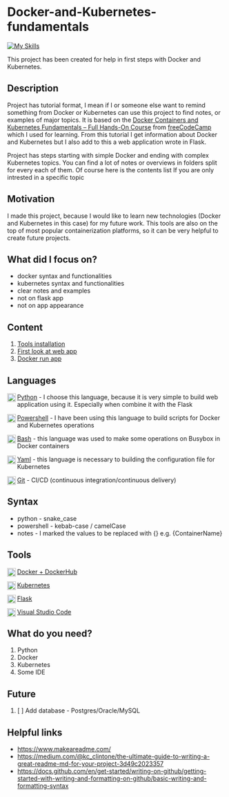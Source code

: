 
<!-- #TODO ~ Content                                  - Continue to fill this in as the project grows -->
<!-- #TODO ~ What do you need?                        - Continue to fill this in as the project grows -->
<!-- #TODO ~ What you can learn from this project?    - Continue to fill this in as the project grows -->
<!-- #TODO ~ Future                                   - Continue to fill this in as the project grows -->

# Docker-and-Kubernetes-fundamentals

[![My Skills](https://skillicons.dev/icons?i=docker,kubernetes,python,flask,powershell,bash,git,vscode)](https://skillicons.dev)

This project has been created for help in first steps with Docker and Kubernetes. 

## Description
Project has tutorial format, I mean if I or someone else want to remind something from Docker or Kubernetes can use this project to find notes, or examples of major topics. It is based on the [Docker Containers and Kubernetes Fundamentals – Full Hands-On Course](https://youtu.be/kTp5xUtcalw?si=wtLeE9AIiWMQOtWd) from [freeCodeCamp](https://www.freecodecamp.org/) which I used for learning. From this tutorial I get information about Docker and Kubernetes but I also add to this a web application wrote in Flask. 

Project has steps starting with simple Docker and ending with complex Kubernetes topics. You can find a lot of notes or overviews in folders split for every each of them. Of course here is the contents list If you are only intrested in a specific topic

## Motivation
I made this project, because I would like to learn new technologies (Docker and Kubernetes in this case) for my future work. This tools are also on the top of most popular containerization platforms, so it can be very helpful to create future projects.

## What did I focus on?
- docker syntax and functionalities
- kubernetes syntax and functionalities
- clear notes and examples
- not on flask app
- not on app appearance

## Content
1. [Tools installation](ToolsInstallation/ToolsInstallation.md)
2. [First look at web app](FirstLook/FirstLook.md)
3. [Docker run app](DockerRunApp/DockerRunApp.md)

## Languages
<div>
    <img align="left" width=20 height=20 src="https://skillicons.dev/icons?i=python"/>
    <p><a href="https://www.python.org/doc/">Python</a> - I choose this language, because it is very simple to build web application using it. Especially when combine it with the Flask</p>
</div>
<div>
    <img align="left" width=20 height=20 src="https://skillicons.dev/icons?i=powershell"/>
    <p><a href="https://learn.microsoft.com/en-us/powershell/">Powershell</a> - I have been using this language to build scripts for Docker and Kubernetes operations</p>
</div>
<div>
    <img align="left" width=20 height=20 src="https://skillicons.dev/icons?i=bash"/>
    <p><a href="https://www.gnu.org/savannah-checkouts/gnu/bash/manual/bash.html">Bash</a> - this language was used to make some operations on Busybox in Docker containers</p>
</div>
<div>
    <img align="left" width=20 height=20 src="https://encrypted-tbn0.gstatic.com/images?q=tbn:ANd9GcSyR75Q16mHbDINVw8Wko5FH80WH41M7Htb_YAKaaYKxxftp8_SJh_mXCZ2muYMxwspWL8&usqp=CAU"/>
    <p><a href="https://docs.ansible.com/ansible/latest/reference_appendices/YAMLSyntax.html#yaml-basics">Yaml</a> - this language is necessary to building the configuration file for Kubernetes</p>
</div>
<div>
    <img align="left" width=20 height=20 src="https://skillicons.dev/icons?i=git"/>
    <p><a href="https://git-scm.com/docs/git">Git</a> - CI/CD (continuous integration/continuous delivery)</p>
</div>

## Syntax
- python - snake_case
- powershell - kebab-case / camelCase 
- notes - I marked the values to be replaced with {} e.g. {ContainerName}

## Tools
<div>
    <img align="left" width=20 height=20 src="https://skillicons.dev/icons?i=docker"/>
    <p><a href="https://www.docker.com/get-started/">Docker + DockerHub</a></p>
</div>
<div>
    <img align="left" width=20 height=20 src="https://skillicons.dev/icons?i=kubernetes"/>
    <p><a href="https://kubernetes.io/docs/concepts/overview/">Kubernetes</a></p>
</div>
<div>
    <img align="left" width=20 height=20 src="https://skillicons.dev/icons?i=flask"/>
    <p><a href="https://flask.palletsprojects.com/en/3.0.x/">Flask</a></p>
</div>
<div>
    <img align="left" width=20 height=20 src="https://skillicons.dev/icons?i=vscode"/>
    <p><a href="https://code.visualstudio.com/">Visual Studio Code</a></p>
</div>

## What do you need?
1. Python
2. Docker
3. Kubernetes
4. Some IDE

<!-- ## What you can learn from this project? -->

## Future
1. [ ] Add database - Postgres/Oracle/MySQL

<!-- ## License -->

## Helpful links
* https://www.makeareadme.com/
* https://medium.com/@kc_clintone/the-ultimate-guide-to-writing-a-great-readme-md-for-your-project-3d49c2023357
* https://docs.github.com/en/get-started/writing-on-github/getting-started-with-writing-and-formatting-on-github/basic-writing-and-formatting-syntax


